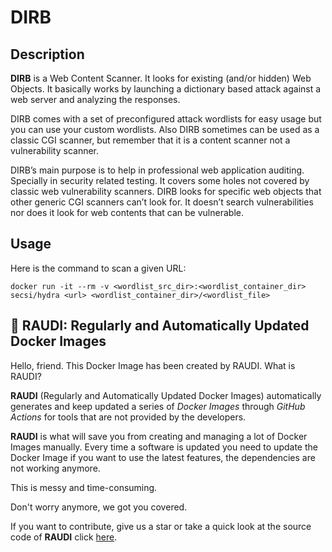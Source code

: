 # DIRB

## Description
**DIRB** is a Web Content Scanner. It looks for existing (and/or hidden) Web Objects. It basically works by launching a dictionary based attack against a web server and analyzing the responses.

DIRB comes with a set of preconfigured attack wordlists for easy usage but you can use your custom wordlists. Also DIRB sometimes can be used as a classic CGI scanner, but remember that it is a content scanner not a vulnerability scanner.

DIRB’s main purpose is to help in professional web application auditing. Specially in security related testing. It covers some holes not covered by classic web vulnerability scanners. DIRB looks for specific web objects that other generic CGI scanners can’t look for. It doesn’t search vulnerabilities nor does it look for web contents that can be vulnerable.

## Usage
Here is the command to scan a given URL:

```
docker run -it --rm -v <wordlist_src_dir>:<wordlist_container_dir> secsi/hydra <url> <wordlist_container_dir>/<wordlist_file>
```

## 🐳 RAUDI: Regularly and Automatically Updated Docker Images

Hello, friend. This Docker Image has been created by RAUDI. What is RAUDI?

**RAUDI** (Regularly and Automatically Updated Docker Images) automatically generates and keep updated a series of *Docker Images* through *GitHub Actions* for tools that are not provided by the developers.

**RAUDI** is what will save you from creating and managing a lot of Docker Images manually. Every time a software is updated you need to update the Docker Image if you want to use the latest features, the dependencies are not working anymore. 

This is messy and time-consuming. 

Don't worry anymore, we got you covered.

If you want to contribute, give us a star or take a quick look at the source code of **RAUDI** click [here](https://github.com/cybersecsi/RAUDI).